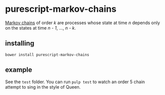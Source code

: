 # purescript-markov-chains

[Markov chains](https://en.wikipedia.org/wiki/Markov_chains) of order *k* are processes whose state at time *n* depends only on the states at time *n - 1*, ..., *n - k*.

## installing

`bower install purescript-markov-chains`

## example

See the `test` folder. You can run `pulp test` to watch an order 5 chain attempt to sing in the style of Queen.
